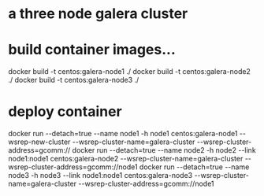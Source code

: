 
# a three node galera cluster

# build container images...
docker build -t centos:galera-node1 ./
docker build -t centos:galera-node2 ./
docker build -t centos:galera-node3 ./

# deploy container
docker run --detach=true --name node1 -h node1 centos:galera-node1 --wsrep-new-cluster --wsrep-cluster-name=galera-cluster --wsrep-cluster-address=gcomm:// 
docker run --detach=true --name node2 -h node2 --link node1:node1 centos:galera-node2 --wsrep-cluster-name=galera-cluster --wsrep-cluster-address=gcomm://node1
docker run --detach=true --name node3 -h node3 --link node1:node1 centos:galera-node3 --wsrep-cluster-name=galera-cluster --wsrep-cluster-address=gcomm://node1



